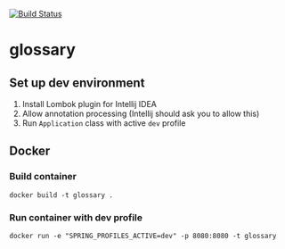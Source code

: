 [![Build Status](https://travis-ci.org/solomkinmv/glossary.svg?branch=master)](https://travis-ci.org/solomkinmv/glossary)

# glossary
## Set up dev environment
1. Install Lombok plugin for Intellij IDEA
2. Allow annotation processing (Intellij should ask you to allow this)
3. Run `Application` class with active `dev` profile

## Docker
### Build container
`docker build -t glossary .`

### Run container with dev profile
`docker run -e "SPRING_PROFILES_ACTIVE=dev" -p 8080:8080 -t glossary`
